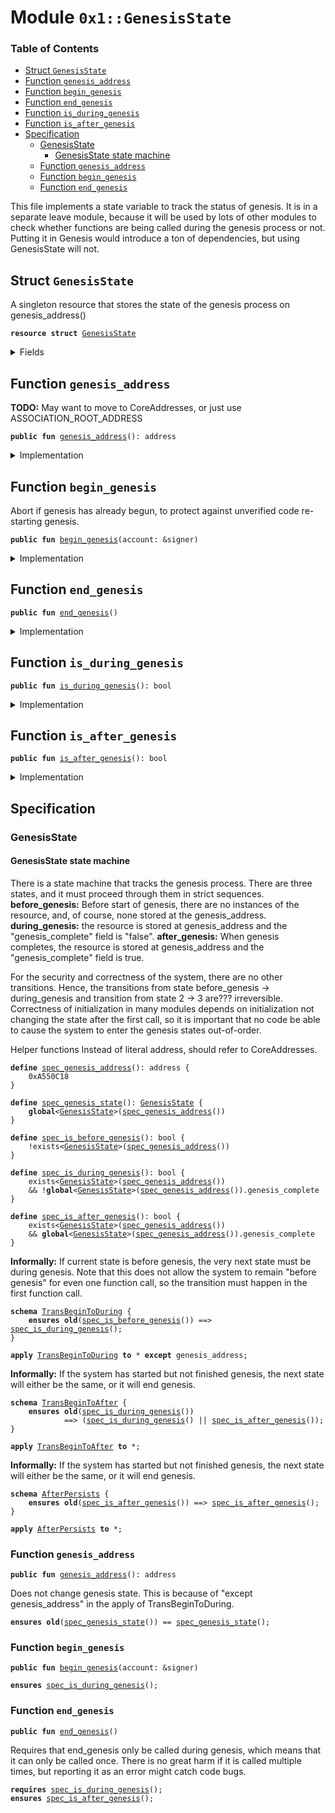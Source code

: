 
<a name="0x1_GenesisState"></a>

# Module `0x1::GenesisState`

### Table of Contents

-  [Struct `GenesisState`](#0x1_GenesisState_GenesisState)
-  [Function `genesis_address`](#0x1_GenesisState_genesis_address)
-  [Function `begin_genesis`](#0x1_GenesisState_begin_genesis)
-  [Function `end_genesis`](#0x1_GenesisState_end_genesis)
-  [Function `is_during_genesis`](#0x1_GenesisState_is_during_genesis)
-  [Function `is_after_genesis`](#0x1_GenesisState_is_after_genesis)
-  [Specification](#0x1_GenesisState_Specification)
    -  [GenesisState](#0x1_GenesisState_@GenesisState)
        -  [GenesisState state machine](#0x1_GenesisState_@GenesisState_state_machine)
    -  [Function `genesis_address`](#0x1_GenesisState_Specification_genesis_address)
    -  [Function `begin_genesis`](#0x1_GenesisState_Specification_begin_genesis)
    -  [Function `end_genesis`](#0x1_GenesisState_Specification_end_genesis)

This file implements a state variable to track the status of genesis.
It is in a separate leave module, because it will be used by lots of
other modules to check whether functions are being called during the
genesis process or not. Putting it in Genesis would introduce a ton
of dependencies, but using GenesisState will not.


<a name="0x1_GenesisState_GenesisState"></a>

## Struct `GenesisState`

A singleton resource that stores the state of the genesis process
on genesis_address()


<pre><code><b>resource</b> <b>struct</b> <a href="#0x1_GenesisState">GenesisState</a>
</code></pre>



<details>
<summary>Fields</summary>


<dl>
<dt>

<code>genesis_complete: bool</code>
</dt>
<dd>

</dd>
</dl>


</details>

<a name="0x1_GenesisState_genesis_address"></a>

## Function `genesis_address`

**TODO:** May want to move to CoreAddresses, or just use
ASSOCIATION_ROOT_ADDRESS


<pre><code><b>public</b> <b>fun</b> <a href="#0x1_GenesisState_genesis_address">genesis_address</a>(): address
</code></pre>



<details>
<summary>Implementation</summary>


<pre><code><b>public</b> <b>fun</b> <a href="#0x1_GenesisState_genesis_address">genesis_address</a>(): address {
    <a href="CoreAddresses.md#0x1_CoreAddresses_ASSOCIATION_ROOT_ADDRESS">CoreAddresses::ASSOCIATION_ROOT_ADDRESS</a>()
}
</code></pre>



</details>

<a name="0x1_GenesisState_begin_genesis"></a>

## Function `begin_genesis`

Abort if genesis has already begun, to protect against unverified
code re-starting genesis.


<pre><code><b>public</b> <b>fun</b> <a href="#0x1_GenesisState_begin_genesis">begin_genesis</a>(account: &signer)
</code></pre>



<details>
<summary>Implementation</summary>


<pre><code><b>public</b> <b>fun</b> <a href="#0x1_GenesisState_begin_genesis">begin_genesis</a>(account: &signer) {
    <b>assert</b>(<a href="Signer.md#0x1_Signer_address_of">Signer::address_of</a>(account) == <a href="#0x1_GenesisState_genesis_address">genesis_address</a>(), 1942);
    move_to(account, <a href="#0x1_GenesisState">GenesisState</a> { genesis_complete: <b>false</b> })
}
</code></pre>



</details>

<a name="0x1_GenesisState_end_genesis"></a>

## Function `end_genesis`



<pre><code><b>public</b> <b>fun</b> <a href="#0x1_GenesisState_end_genesis">end_genesis</a>()
</code></pre>



<details>
<summary>Implementation</summary>


<pre><code><b>public</b> <b>fun</b> <a href="#0x1_GenesisState_end_genesis">end_genesis</a>() <b>acquires</b> <a href="#0x1_GenesisState">GenesisState</a> {
    <b>let</b> gen_state = borrow_global_mut&lt;<a href="#0x1_GenesisState">GenesisState</a>&gt;(<a href="#0x1_GenesisState_genesis_address">genesis_address</a>());
    gen_state.genesis_complete = <b>true</b>;
}
</code></pre>



</details>

<a name="0x1_GenesisState_is_during_genesis"></a>

## Function `is_during_genesis`



<pre><code><b>public</b> <b>fun</b> <a href="#0x1_GenesisState_is_during_genesis">is_during_genesis</a>(): bool
</code></pre>



<details>
<summary>Implementation</summary>


<pre><code><b>public</b> <b>fun</b> <a href="#0x1_GenesisState_is_during_genesis">is_during_genesis</a>(): bool <b>acquires</b> <a href="#0x1_GenesisState">GenesisState</a> {
    <b>let</b> gen_state = borrow_global_mut&lt;<a href="#0x1_GenesisState">GenesisState</a>&gt;(<a href="#0x1_GenesisState_genesis_address">genesis_address</a>());
    gen_state.genesis_complete == <b>false</b>
}
</code></pre>



</details>

<a name="0x1_GenesisState_is_after_genesis"></a>

## Function `is_after_genesis`



<pre><code><b>public</b> <b>fun</b> <a href="#0x1_GenesisState_is_after_genesis">is_after_genesis</a>(): bool
</code></pre>



<details>
<summary>Implementation</summary>


<pre><code><b>public</b> <b>fun</b> <a href="#0x1_GenesisState_is_after_genesis">is_after_genesis</a>(): bool <b>acquires</b> <a href="#0x1_GenesisState">GenesisState</a> {
    <b>let</b> gen_state = borrow_global_mut&lt;<a href="#0x1_GenesisState">GenesisState</a>&gt;(<a href="#0x1_GenesisState_genesis_address">genesis_address</a>());
    gen_state.genesis_complete == <b>true</b>
}
</code></pre>



</details>

<a name="0x1_GenesisState_Specification"></a>

## Specification


<a name="0x1_GenesisState_@GenesisState"></a>

### GenesisState



<a name="0x1_GenesisState_@GenesisState_state_machine"></a>

#### GenesisState state machine


There is a state machine that tracks the genesis process.  There are three states,
and it must proceed through them in strict sequences.
**before_genesis:** Before start of genesis, there are no instances of the resource,
and, of course, none stored at the genesis_address.
**during_genesis:** the resource is stored at genesis_address and the "genesis_complete"
field is "false".
**after_genesis:** When genesis completes, the resource is stored at genesis_address
and the "genesis_complete" field is true.

For the security and correctness of the system, there are no other transitions.
Hence, the transitions from state before_genesis -> during_genesis and
transition from state 2 -> 3 are???
irreversible.  Correctness of initialization in many modules depends on
initialization not changing the state after the first call, so it is important
that no code be able to cause the system to enter the genesis states out-of-order.

Helper functions
Instead of literal address, should refer to CoreAddresses.


<a name="0x1_GenesisState_spec_genesis_address"></a>


<pre><code><b>define</b> <a href="#0x1_GenesisState_spec_genesis_address">spec_genesis_address</a>(): address {
    0xA550C18
}
<a name="0x1_GenesisState_spec_genesis_state"></a>
<b>define</b> <a href="#0x1_GenesisState_spec_genesis_state">spec_genesis_state</a>(): <a href="#0x1_GenesisState">GenesisState</a> {
    <b>global</b>&lt;<a href="#0x1_GenesisState">GenesisState</a>&gt;(<a href="#0x1_GenesisState_spec_genesis_address">spec_genesis_address</a>())
}
<a name="0x1_GenesisState_spec_is_before_genesis"></a>
<b>define</b> <a href="#0x1_GenesisState_spec_is_before_genesis">spec_is_before_genesis</a>(): bool {
    !exists&lt;<a href="#0x1_GenesisState">GenesisState</a>&gt;(<a href="#0x1_GenesisState_spec_genesis_address">spec_genesis_address</a>())
}
<a name="0x1_GenesisState_spec_is_during_genesis"></a>
<b>define</b> <a href="#0x1_GenesisState_spec_is_during_genesis">spec_is_during_genesis</a>(): bool {
    exists&lt;<a href="#0x1_GenesisState">GenesisState</a>&gt;(<a href="#0x1_GenesisState_spec_genesis_address">spec_genesis_address</a>())
    && !<b>global</b>&lt;<a href="#0x1_GenesisState">GenesisState</a>&gt;(<a href="#0x1_GenesisState_spec_genesis_address">spec_genesis_address</a>()).genesis_complete
}
<a name="0x1_GenesisState_spec_is_after_genesis"></a>
<b>define</b> <a href="#0x1_GenesisState_spec_is_after_genesis">spec_is_after_genesis</a>(): bool {
    exists&lt;<a href="#0x1_GenesisState">GenesisState</a>&gt;(<a href="#0x1_GenesisState_spec_genesis_address">spec_genesis_address</a>())
    && <b>global</b>&lt;<a href="#0x1_GenesisState">GenesisState</a>&gt;(<a href="#0x1_GenesisState_spec_genesis_address">spec_genesis_address</a>()).genesis_complete
}
</code></pre>




<a name="0x1_GenesisState_TransBeginToDuring"></a>

**Informally:** If current state is before genesis, the very next state
must be during genesis.
Note that this does not allow the system to remain "before genesis" for
even one function call, so the transition must happen in the first function
call.


<pre><code><b>schema</b> <a href="#0x1_GenesisState_TransBeginToDuring">TransBeginToDuring</a> {
    <b>ensures</b> <b>old</b>(<a href="#0x1_GenesisState_spec_is_before_genesis">spec_is_before_genesis</a>()) ==&gt; <a href="#0x1_GenesisState_spec_is_during_genesis">spec_is_during_genesis</a>();
}
</code></pre>




<pre><code><b>apply</b> <a href="#0x1_GenesisState_TransBeginToDuring">TransBeginToDuring</a> <b>to</b> * <b>except</b> genesis_address;
</code></pre>




<a name="0x1_GenesisState_TransBeginToAfter"></a>

**Informally:** If the system has started but not finished genesis,
the next state will either be the same, or it will end genesis.


<pre><code><b>schema</b> <a href="#0x1_GenesisState_TransBeginToAfter">TransBeginToAfter</a> {
    <b>ensures</b> <b>old</b>(<a href="#0x1_GenesisState_spec_is_during_genesis">spec_is_during_genesis</a>())
            ==&gt; (<a href="#0x1_GenesisState_spec_is_during_genesis">spec_is_during_genesis</a>() || <a href="#0x1_GenesisState_spec_is_after_genesis">spec_is_after_genesis</a>());
}
</code></pre>




<pre><code><b>apply</b> <a href="#0x1_GenesisState_TransBeginToAfter">TransBeginToAfter</a> <b>to</b> *;
</code></pre>




<a name="0x1_GenesisState_AfterPersists"></a>

**Informally:** If the system has started but not finished genesis,
the next state will either be the same, or it will end genesis.


<pre><code><b>schema</b> <a href="#0x1_GenesisState_AfterPersists">AfterPersists</a> {
    <b>ensures</b> <b>old</b>(<a href="#0x1_GenesisState_spec_is_after_genesis">spec_is_after_genesis</a>()) ==&gt; <a href="#0x1_GenesisState_spec_is_after_genesis">spec_is_after_genesis</a>();
}
</code></pre>




<pre><code><b>apply</b> <a href="#0x1_GenesisState_AfterPersists">AfterPersists</a> <b>to</b> *;
</code></pre>



<a name="0x1_GenesisState_Specification_genesis_address"></a>

### Function `genesis_address`


<pre><code><b>public</b> <b>fun</b> <a href="#0x1_GenesisState_genesis_address">genesis_address</a>(): address
</code></pre>



Does not change genesis state. This is because of "except genesis_address"
in the apply of TransBeginToDuring.


<pre><code><b>ensures</b> <b>old</b>(<a href="#0x1_GenesisState_spec_genesis_state">spec_genesis_state</a>()) == <a href="#0x1_GenesisState_spec_genesis_state">spec_genesis_state</a>();
</code></pre>



<a name="0x1_GenesisState_Specification_begin_genesis"></a>

### Function `begin_genesis`


<pre><code><b>public</b> <b>fun</b> <a href="#0x1_GenesisState_begin_genesis">begin_genesis</a>(account: &signer)
</code></pre>




<pre><code><b>ensures</b> <a href="#0x1_GenesisState_spec_is_during_genesis">spec_is_during_genesis</a>();
</code></pre>



<a name="0x1_GenesisState_Specification_end_genesis"></a>

### Function `end_genesis`


<pre><code><b>public</b> <b>fun</b> <a href="#0x1_GenesisState_end_genesis">end_genesis</a>()
</code></pre>



Requires that end_genesis only be called during genesis, which
means that it can only be called once. There is no great harm if
it is called multiple times, but reporting it as an error might
catch code bugs.


<pre><code><b>requires</b> <a href="#0x1_GenesisState_spec_is_during_genesis">spec_is_during_genesis</a>();
<b>ensures</b> <a href="#0x1_GenesisState_spec_is_after_genesis">spec_is_after_genesis</a>();
</code></pre>
